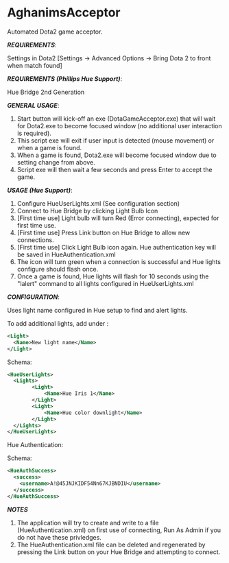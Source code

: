 # AghanimsAcceptor

Automated Dota2 game acceptor.

***REQUIREMENTS***:<p>
Settings in Dota2 [Settings -> Advanced Options -> Bring Dota 2 to front when match found]

***REQUIREMENTS (Phillips Hue Support)***:<p>
Hue Bridge 2nd Generation
<p>
	
***GENERAL USAGE***:<p>
1. Start button will kick-off an exe (DotaGameAcceptor.exe) that will wait for Dota2.exe to become focused window (no additional user interaction is required).
2. This script exe will exit if user input is detected (mouse movement) or when a game is found.
3. When a game is found, Dota2.exe will become focused window due to setting change from above.
4. Script exe will then wait a few seconds and press Enter to accept the game.
<p>
	
***USAGE (Hue Support)***:<p>
1. Configure HueUserLights.xml (See configuration section)
2. Connect to Hue Bridge by clicking Light Bulb Icon
3. [First time use] Light bulb will turn Red (Error connecting), expected for first time use.
4. [First time use] Press Link button on Hue Bridge to allow new connections.
5. [First time use] Click Light Bulb icon again. Hue authentication key will be saved in HueAuthentication.xml
6. The icon will turn green when a connection is successful and Hue lights configure should flash once.
7. Once a game is found, Hue lights will flash for 10 seconds using the "lalert" command to all lights configured in HueUserLights.xml
<p>
	
***CONFIGURATION***:<p>
Uses light name configured in Hue setup to find and alert lights.
<p>
To add additional lights, add under <Lights> </Lights>:
	
```xml
<Light>
  <Name>New light name</Name>		
</Light>
```

Schema:
```xml
<HueUserLights>
  <Lights>
		<Light>
			<Name>Hue Iris 1</Name>		
		</Light>
		<Light>
			<Name>Hue color downlight</Name>		
		</Light>		
  </Lights>
</HueUserLights>
```
Hue Authentication:

Schema:
```xml
<HueAuthSuccess>
  <success>
    <username>A!@45JNJKIDF54Nn67KJBNDIU</username>
  </success>
</HueAuthSuccess>
```
<p>

***NOTES***
1. The application will try to create and write to a file (HueAuthentication.xml) on first use of connecting, Run As Admin if you do not have these privledges.
2. The HueAuthentication.xml file can be deleted and regenerated by pressing the Link button on your Hue Bridge and attempting to connect.
